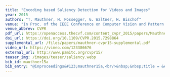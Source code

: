 ```yaml
---
title: "Encoding based Saliency Detection for Videos and Images"
year: 2015
authors: "T. Mauthner, H. Possegger, G. Waltner, H. Bischof"
venue: "In Proc. of the IEEE Conference on Computer Vision and Pattern Recognition"
venue_abbrev: CVPR
pdf_url: https://openaccess.thecvf.com/content_cvpr_2015/papers/Mauthner_Encoding_Based_Saliency_2015_CVPR_paper.pdf
doi_url: https://doi.org/10.1109/CVPR.2015.7298864
supplemental_url: /files/papers/mauthner-cvpr15-supplemental.pdf
video_url: https://vimeo.com/123386676
external_url: http://www.pamitc.org/cvpr15/
teaser_img: /images/teaser/saliency.webp
bib_id: mauthner15a
bib_entry: "@inproceedings&#123;mauthner15a,<br/>&nbsp;&nbsp;title = &#123;&#123;Encoding based Saliency Detection for Videos and Images&#125;&#125;,<br/>&nbsp;&nbsp;author = &#123;Mauthner, Thomas and Possegger, Horst and Waltner, Georg and Bischof, Horst&#125;,<br/>&nbsp;&nbsp;booktitle = &#123;Proc. of the IEEE Conference on Computer Vision and Pattern Recognition (CVPR)&#125;,<br/>&nbsp;&nbsp;year = &#123;2015&#125;<br/>&#125;"
---
```

